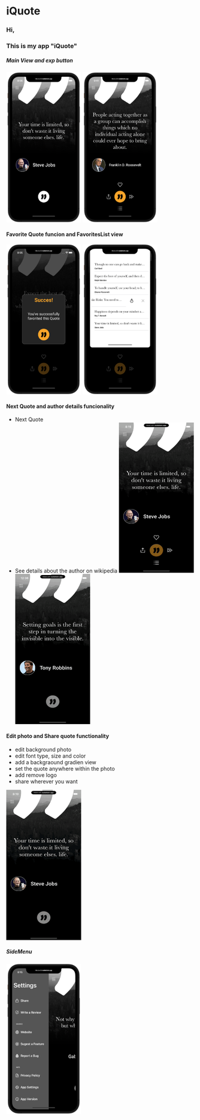 
# iQuote

### Hi,
### This is my app "iQuote" 

##### Main View and exp button
<img src="Assets\01.Screenshot_MainView.png" width="200" height="400" > <img src="Assets\02.Screenshot_MenuExp.png" width="200" height="400" >

#### Favorite Quote funcion and FavoritesList view
<img src="Assets\03.Screenshot_Fav.png" width="200" height="400"  > <img src="Assets\04.Screenshot_FavoritesList.png" width="200" height="400" >

#### Next Quote and author details funcionality
- Next Quote 
- See details about the author on wikipedia
<img src="https://github.com/SebaKrk/iQuote/blob/799dbeb17a7970ce3c7e989b0d092f23bf723281/Assets/Recording_NextQuote.gif" width="200" height="400" > <img src="https://github.com/SebaKrk/iQuote/blob/799dbeb17a7970ce3c7e989b0d092f23bf723281/Assets/Recording_SeeAuthor.gif" width="200" height="400" >

#### Edit photo and Share quote functionality
- edit background photo
- edit font type, size and color
- add a backgraound gradien view
- set the quote anywhere within the photo
- add remove logo
- share wherever you want
<img src="https://github.com/SebaKrk/iQuote/blob/437f10faf1708ba1fa63fd39fcd5914fef4ea117/Assets/Recording_Export.gif" width="200" height="400" >


##### SideMenu 
<img src="Assets\07.Screenshot_SideMenu.png" width="200" height="400" > 
